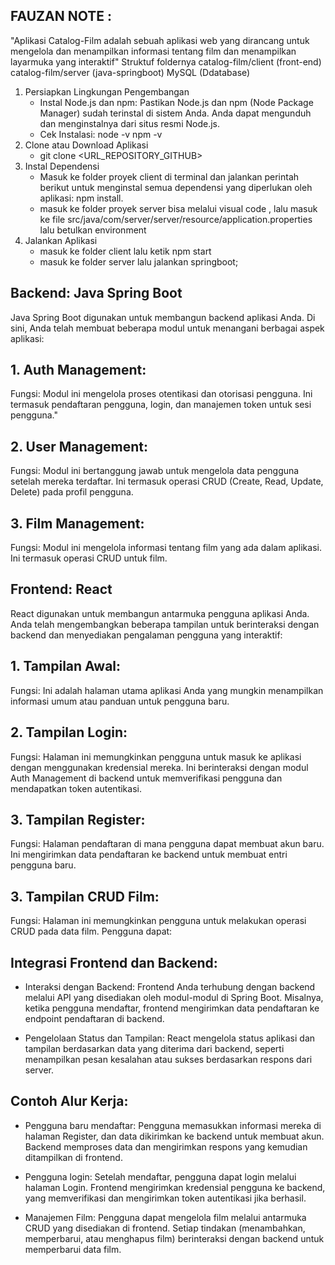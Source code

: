 ## FAUZAN NOTE :
"Aplikasi Catalog-Film adalah sebuah aplikasi web yang dirancang untuk mengelola dan menampilkan informasi tentang film dan menampilkan layarmuka yang interaktif"
Struktuf foldernya
catalog-film/client (front-end)
catalog-film/server (java-springboot)
MySQL (Ddatabase)

1. Persiapkan Lingkungan Pengembangan
    - Instal Node.js dan npm:
    Pastikan Node.js dan npm (Node Package Manager) sudah terinstal di sistem Anda. Anda dapat mengunduh dan menginstalnya dari situs resmi Node.js.
    - Cek Instalasi:
    node -v
    npm -v
2. Clone atau Download Aplikasi
    - git clone <URL_REPOSITORY_GITHUB>
3. Instal Dependensi
    - Masuk ke folder proyek client di terminal dan jalankan perintah berikut untuk menginstal semua dependensi yang diperlukan oleh aplikasi: npm install.
    - masuk ke folder proyek server bisa melalui visual code , lalu masuk ke file src/java/com/server/server/resource/application.properties
    lalu betulkan environment
4. Jalankan Aplikasi
    - masuk ke folder client lalu ketik npm start
    - masuk ke folder server lalu jalankan springboot;

## Backend: Java Spring Boot
Java Spring Boot digunakan untuk membangun backend aplikasi Anda. Di sini, Anda telah membuat beberapa modul untuk menangani berbagai aspek aplikasi:

## 1. Auth Management:

Fungsi: Modul ini mengelola proses otentikasi dan otorisasi pengguna. Ini termasuk pendaftaran pengguna, login, dan manajemen token untuk sesi pengguna."

## 2. User Management:

Fungsi: Modul ini bertanggung jawab untuk mengelola data pengguna setelah mereka terdaftar. Ini termasuk operasi CRUD (Create, Read, Update, Delete) pada profil pengguna.

## 3. Film Management:

Fungsi: Modul ini mengelola informasi tentang film yang ada dalam aplikasi. Ini termasuk operasi CRUD untuk film.

## Frontend: React
React digunakan untuk membangun antarmuka pengguna aplikasi Anda. Anda telah mengembangkan beberapa tampilan untuk berinteraksi dengan backend dan menyediakan pengalaman pengguna yang interaktif:

## 1. Tampilan Awal:

Fungsi: Ini adalah halaman utama aplikasi Anda yang mungkin menampilkan informasi umum atau panduan untuk pengguna baru.

## 2. Tampilan Login:

Fungsi: Halaman ini memungkinkan pengguna untuk masuk ke aplikasi dengan menggunakan kredensial mereka. Ini berinteraksi dengan modul Auth Management di backend untuk memverifikasi pengguna dan mendapatkan token autentikasi.

## 3. Tampilan Register:

Fungsi: Halaman pendaftaran di mana pengguna dapat membuat akun baru. Ini mengirimkan data pendaftaran ke backend untuk membuat entri pengguna baru.

## 3. Tampilan CRUD Film:

Fungsi: Halaman ini memungkinkan pengguna untuk melakukan operasi CRUD pada data film. Pengguna dapat:

## Integrasi Frontend dan Backend:

- Interaksi dengan Backend: Frontend Anda terhubung dengan backend melalui API yang disediakan oleh modul-modul di Spring Boot. Misalnya, ketika pengguna mendaftar, frontend mengirimkan data pendaftaran ke endpoint pendaftaran di backend.

- Pengelolaan Status dan Tampilan: React mengelola status aplikasi dan tampilan berdasarkan data yang diterima dari backend, seperti menampilkan pesan kesalahan atau sukses berdasarkan respons dari server.

## Contoh Alur Kerja:

- Pengguna baru mendaftar: Pengguna memasukkan informasi mereka di halaman Register, dan data dikirimkan ke backend untuk membuat akun. Backend memproses data dan mengirimkan respons yang kemudian ditampilkan di frontend.

- Pengguna login: Setelah mendaftar, pengguna dapat login melalui halaman Login. Frontend mengirimkan kredensial pengguna ke backend, yang memverifikasi dan mengirimkan token autentikasi jika berhasil.

- Manajemen Film: Pengguna dapat mengelola film melalui antarmuka CRUD yang disediakan di frontend. Setiap tindakan (menambahkan, memperbarui, atau menghapus film) berinteraksi dengan backend untuk memperbarui data film.

